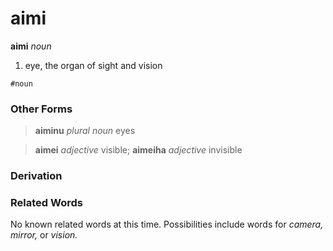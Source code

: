 aimi
====

**aimi** _noun_

1. eye, the organ of sight and vision

`#noun`

### Other Forms

> **aiminu** _plural noun_ eyes

> **aimei** _adjective_ visible; **aimeiha** _adjective_ invisible

### Derivation

### Related Words

No known related words at this time. Possibilities include words for _camera, mirror,_ or _vision._
